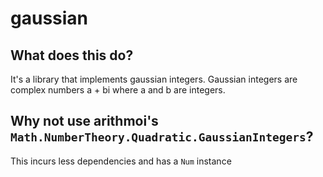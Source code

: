 # gaussian

## What does this do?

It's a library that implements gaussian integers.
Gaussian integers are complex numbers a + bi where a and b are integers.

## Why not use arithmoi's `Math.NumberTheory.Quadratic.GaussianIntegers`?

This incurs less dependencies and has a `Num` instance
